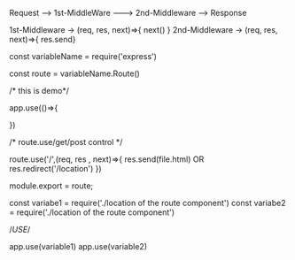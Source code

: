 <!-- NodeJs Using expressJs Framework -->

Request --> 1st-MiddleWare ---> 2nd-Middleware --> Response

1st-Middleware -> (req, res, next)=>{    next() }
2nd-Middleware -> (req, res, next)=>{   res.send}


<!-- Routes -->
<!-- import expresJs from express -->

const variableName = require('express')

const route = variableName.Route()

<!-- Set up all the middlware  -->
/* this is demo*/

app.use(()=>{

}) 

/* route.use/get/post control  */

route.use('/',(req, res , next)=>{
    res.send(file.html)
    OR
    res.redirect('/location')
})

module.export = route;

<!-- app.js (root file) -->
const variabe1 = require('./location of the route component')
const variabe2 = require('./location of the route component')

/*USE*/

app.use(variable1)
app.use(variable2)



